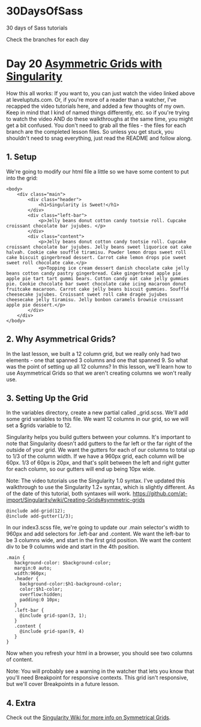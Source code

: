 30DaysOfSass
============

30 days of Sass tutorials

Check the branches for each day

# Day 20 [Asymmetric Grids with Singularity](http://leveluptuts.com/tutorials/sass-tutorials/25-asymmetric-grids)
How this all works:  If you want to, you can just watch the video linked above at leveluptuts.com. Or, if you're more of a reader than a watcher, I've recapped the video tutorials here, and added a few thoughts of my own. Keep in mind that I kind of named things differently, etc. so if you're trying to watch the video AND do these walkthroughs at the same time, you might get a bit confused. You don't need to grab all the files - the files for each branch are the completed lesson files. So unless you get stuck, you shouldn't need to snag everything, just read the README and follow along.

## 1. Setup
We're going to modify our html file a little so we have some content to put into the grid:

```
<body>
    <div class="main">
        <div class="header">
            <h1>Singularity is Sweet!</h1>
        </div>
        <div class="left-bar">
            <p>Jelly beans donut cotton candy tootsie roll. Cupcake croissant chocolate bar jujubes. </p>
        </div>
        <div class="content">
            <p>Jelly beans donut cotton candy tootsie roll. Cupcake croissant chocolate bar jujubes. Jelly beans sweet liquorice oat cake halvah. Cookie cake soufflé tiramisu. Powder lemon drops sweet roll cake biscuit gingerbread dessert. Carrot cake lemon drops pie sweet sweet roll chocolate cake.</p>
            <p>Topping ice cream dessert danish chocolate cake jelly beans cotton candy pastry gingerbread. Cake gingerbread apple pie apple pie tart tart gummi bears. Cotton candy oat cake jelly gummies pie. Cookie chocolate bar sweet chocolate cake icing macaroon donut fruitcake macaroon. Carrot cake jelly beans biscuit gummies. Soufflé cheesecake jujubes. Croissant sweet roll cake dragée jujubes cheesecake jelly tiramisu. Jelly bonbon caramels brownie croissant apple pie dessert.</p>
        </div>
    </div>
</body>
```

## 2. Why Asymmetrical Grids?
In the last lesson, we built a 12 column grid, but we really only had two elements - one that spanned 3 columns and one that spanned 9.  So what was the point of setting up all 12 columns? In this lesson, we'll learn how to use Asymmetrical Grids so that we aren't creating columns we won't really use.

## 3. Setting Up the Grid
In the variables directory, create a new partial called _grid.scss.  We'll add some grid variables to this file. We want 12 columns in our grid, so we will set a $grids variable to 12. 

Singularity helps you build gutters between your columns.  It's important to note that Singularity doesn't add gutters to the far left or the far right of the outside of your grid. We want the gutters for each of our columns to total up to 1/3 of the column width.  If we have a 960px grid, each column will be 60px. 1/3 of 60px is 20px, and that's split between the left and right gutter for each column, so our gutters will end up being 10px wide.

Note: The video tutorials use the Singularity 1.0 syntax.  I've updated this walkthrough to use the Singularity 1.2+ syntax, which is slightly different.  As of the date of this tutorial, both syntaxes will work. https://github.com/at-import/Singularity/wiki/Creating-Grids#symmetric-grids 

 ```
@include add-grid(12);
@include add-gutter(1/3);
 ```
 
 In our index3.scss file, we're going to update our .main selector's width to 960px and add selectors for .left-bar and .content.  We want the left-bar to be 3 columns wide, and start in the first grid position. We want the content div to be 9 columns wide and start in the 4th position.
 
 ```
.main {
    background-color: $background-color;
    margin:0 auto;
    width:960px;
    .header {
      background-color:$h1-background-color;
      color:$h1-color;
      overflow:hidden;
      padding:0 10px;
    }
    .left-bar {
      @include grid-span(3, 1);
    }
    .content {
      @include grid-span(9, 4)
    }
}
 ```
 
 Now when you refresh your html in a browser, you should see two columns of content.
 
 Note: You will probably see a warning in the watcher that lets you know that you'll need Breakpoint for responsive contexts.  This grid isn't responsive, but we'll cover Breakpoints in a future lesson.
 

## 4. Extra
Check out the [Singularity Wiki for more info on Symmetrical Grids](https://github.com/at-import/Singularity/wiki/Creating-Grids#symmetric-grids).  
